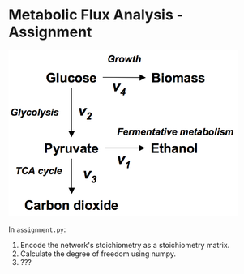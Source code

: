 # Metabolic Flux Analysis - Assignment

![Schematic](schematic.png)

In `assignment.py`:

1. Encode the network's stoichiometry as a stoichiometry matrix.
2. Calculate the degree of freedom using numpy.
3. ???
